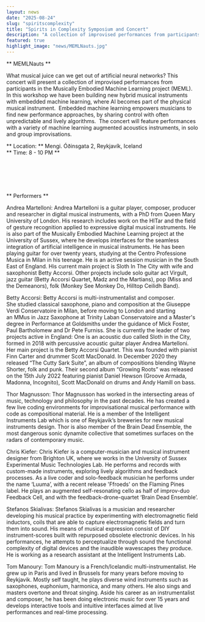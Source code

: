 ```yaml
---
layout: news
date: "2025-08-24"
slug: "spiritscomplexity"
title: "Spirits in Complexity Symposium and Concert"
description: "A collection of improvised performances from participants in the Musically Embodied Machine Learning project (MEML)"
featured: true
highlight_image: "news/MEMLNauts.jpg"
---
```


<script>
    import CaptionedImage from "../../components/Images/CaptionedImage.svelte"
</script>
** MEMLNauts ** 

What musical juice can we get out of artificial neural networks? This concert will present a collection of improvised performances from participants in the Musically Embodied Machine Learning project (MEML).  In this workshop we have been building new hybrid musical instruments with embedded machine learning, where AI becomes part of the physical musical instrument.  Embedded machine learning empowers musicians to find new performance approaches, by sharing control with often unpredictable and lively algorithms.  The concert will feature performances with a variety of machine learning augmented acoustics instruments, in solo and group improvisations.

** Location: ** Mengi. Óðinsgata 2, Reykjavík, Iceland  
 ** Time: 8 - 10 PM ** 

<br>
<br>
<CaptionedImage
    src="news/MEMLNauts.jpg"
    alt="MEMLNausts"
    caption=""
/>

<br>
<br>

** Performers **

Andrea Martelloni:
Andrea Martelloni is a guitar player, composer, producer and researcher in digital musical instruments, with a PhD from Queen Mary University of London. His research includes work on the HITar and the field of gesture recognition applied to expressive digital musical instruments. He is also part of the Musically Embodied Machine Learning project at the University of Sussex, where he develops interfaces for the seamless integration of artificial intelligence in musical instruments. He has been playing guitar for over twenty years, studying at the Centro Professione Musica in Milan in his teenage. He is an active session musician in the South East of England. His current main project is Sloth In The City with wife and saxophonist Betty Accorsi. Other projects include solo guitar act Virgult, jazz guitar (Betty Accorsi Quartet, Madz and the Martians), pop (Miss and the Demeanors), folk (Monkey See Monkey Do, Hilltop Ceilidh Band).

Betty Accorsi:
Betty Accorsi is multi-instrumentalist and composer. She studied classical saxophone, piano and composition at the Giuseppe Verdi Conservatoire in Milan, before moving to London and starting an MMus in Jazz Saxophone at Trinity Laban Conservatoire and a Master's degree in Performance at Goldsmiths under the guidance of Mick Foster, Paul Bartholomew and Dr Pete Furniss. She is currently the leader of two projects active in England: One is an acoustic duo called Sloth in the City, formed in 2018 with percussive acoustic guitar player Andrea Martelloni. Her main project is the Betty Accorsi Quartet. This was founded with pianist Finn Carter and drummer Scott MacDonald. In December 2020 they released “The Cutty Sark Suite”, an album of compositions blending Wayne Shorter, folk and punk. Their second album “Growing Roots” was released on the 15th July 2022 featuring pianist Daniel Hewson (Groove Armada, Madonna, Incognito), Scott MacDonald on drums and Andy Hamill on bass.

Thor Magnusson:
Thor Magnusson has worked in the intersecting areas of music, technology and philosophy in the past decades. He has created a few live coding environments for improvisational musical performance with code as compositional material. He is a member of the Intelligent Instruments Lab which is one of Reykjavik’s breweries for new musical instruments design. Thor is also member of the Brain Dead Ensemble, the most dangerous sonic dynamite collective that sometimes surfaces on the radars of contemporary music.

Chris Kiefer:
Chris Kiefer is a computer-musician and musical instrument designer from Brighton UK, where we works in the University of Sussex Experimental Music Technologies Lab. He performs and records with custom-made instruments, exploring lively algorithms and feedback processes. As a live coder and solo-feedback musician he performs under the name ‘Luuma’, with a recent release 'Ffroeds' on the Flaming Pines label. He plays an augmented self-resonating cello as half of improv-duo Feedback Cell, and with the feedback-drone-quartet ‘Brain Dead Ensemble’.

Stefanos Skialivas:
Stefanos Skialivas is a musician and researcher developing his musical practice by experimenting with electromagnetic field inductors, coils that are able to capture electromagnetic fields and turn them into sound. His means of musical expression consist of DIY instrument-scores built with repurposed obsolete electronic devices. In his performances, he attempts to perceptualize through sound the functional complexity of digital devices and the inaudible wavescapes they produce. He is working as a research assistant at the Intelligent Instruments Lab.

Tom Manoury:
Tom Manoury is a French/Icelandic multi-instrumentalist. He grew up in Paris and lived in Brussels for many years before moving to Reykjavik. Mostly self taught, he plays diverse wind instruments such as saxophones, euphonium, harmonica, and many others. He also sings and masters overtone and throat singing. 
Aside his career as an instrumentalist and composer, he has been doing electronic music for over 15 years and develops interactive tools and intuitive interfaces aimed at live performances and real-time processing.

